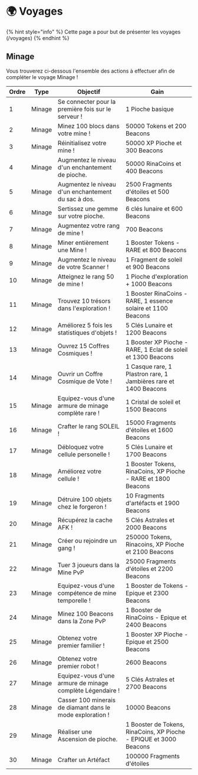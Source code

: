 # 🌍​ Voyages
{% hint style="info" %} Cette page a pour but de présenter les voyages (/voyages) {% endhint %}

## Minage
Vous trouverez ci-dessous l'ensemble des actions à effectuer afin de compléter le voyage Minage !

| Ordre | Type   | Objectif                                                  | Gain                                                               |
|-------|--------|-----------------------------------------------------------|--------------------------------------------------------------------|
|     1 | Minage | Se connecter pour la première fois sur le serveur !       | 1 Pioche basique                                                   |
|     2 | Minage | Minez 100 blocs dans votre mine !                         | 50000 Tokens et 200 Beacons                                        |
|     3 | Minage | Réinitialisez votre mine !                                | 50000 XP Pioche et 300 Beacons                                     |
|     4 | Minage | Augmentez le niveau d'un enchantement de pioche.          | 50000 RinaCoins et 400 Beacons                                     |
|     5 | Minage | Augmentez le niveau d'un enchantement du sac à dos.       | 2500 Fragments d'étoiles et 500 Beacons                            |
|     6 | Minage | Sertissez une gemme sur votre pioche.                     | 6 clés lunaire et 600 Beacons                                      |
|     7 | Minage | Augmentez votre rang de mine !                            | 700 Beacons                                                        |
|     8 | Minage | Miner entièrement une Mine !                              | 1 Booster Tokens - RARE et 800 Beacons                             |
|     9 | Minage | Augmentez le niveau de votre Scanner !                    | 1 Fragment de soleil et 900 Beacons                                |
|    10 | Minage | Atteignez le rang 50 de mine !                            | 1 Pioche d'exploration + 1000 Beacons                              |
|    11 | Minage | Trouvez 10 trésors dans l'exploration !                   | 1 Booster RinaCoins - RARE, 1 essence solaire et 1100 Beacons      |
|    12 | Minage | Améliorez 5 fois les statistiques d'objets !              | 5 Clés Lunaire et 1200 Beacons                                     |
|    13 | Minage | Ouvrez 15 Coffres Cosmiques !                             | 1 Booster XP Pioche - RARE, 1 Eclat de soleil et 1300 Beacons      |
|    14 | Minage | Ouvrir un Coffre Cosmique de Vote !                       | 1 Casque rare, 1 Plastron rare, 1 Jambières rare et 1400 Beacons   |
|    15 | Minage | Equipez-vous d'une armure de minage complète rare !       | 1 Cristal de soleil et 1500 Beacons                                |
|    16 | Minage | Crafter le rang SOLEIL !                                  | 15000 Fragments d'étoiles et 1600 Beacons                          |
|    17 | Minage | Débloquez votre cellule personelle !                      | 5 Clés Lunaire et 1700 Beacons                                     |
|    18 | Minage | Améliorez votre cellule !                                 | 1 Booster Tokens, RinaCoins, XP Pioche - RARE et 1800 Beacons      |
|    19 | Minage | Détruire 100 objets chez le forgeron !                    | 10 Fragments d'artéfacts et 1900 Beacons                           |
|    20 | Minage | Récupérez la cache AFK !                                  | 5 Clés Astrales et 2000 Beacons                                    |
|    21 | Minage | Créer ou rejoindre un gang !                              | 250000 Tokens, Rinacoins, XP Pioche et 2100 Beacons                |
|    22 | Minage | Tuer 3 joueurs dans la Mine PvP                           | 25000 Fragments d'étoiles et 2200 Beacons                          |
|    23 | Minage | Equipez-vous d'une compétence de mine temporelle !        | 1 Booster de Tokens - Epique et 2300 Beacons                       |
|    24 | Minage | Minez 100 Beacons dans la Zone PvP                        | 1 Booster de RinaCoins - Epique et 2400 Beacons                    |
|    25 | Minage | Obtenez votre premier familier !                          | 1 Booster XP Pioche - Epique et 2500 Beacons                       |
|    26 | Minage | Obtenez votre premier robot !                             | 2600 Beacons                                                       |
|    27 | Minage | Equipez-vous d'une armure de minage complète Légendaire ! | 5 Clés Astrales et 2700 Beacons                                    |
|    28 | Minage | Casser 100 minerais de diamant dans le mode exploration ! | 10000 Beacons                                                      |
|    29 | Minage | Réaliser une Ascension de pioche.                         | 1 Booster de Tokens, RinaCoins, XP Pioche - EPIQUE et 3000 Beacons |
|    30 | Minage | Crafter un Artéfact                                       | 100000 Fragments d'étoiles                                         |
